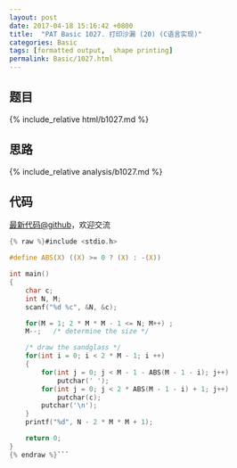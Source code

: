 ```yaml
---
layout: post
date: 2017-04-18 15:16:42 +0800
title:  "PAT Basic 1027. 打印沙漏 (20) (C语言实现)"
categories: Basic
tags: [formatted output,  shape printing]
permalink: Basic/1027.html
---
```


## 题目

{% include_relative html/b1027.md %}

## 思路

{% include_relative analysis/b1027.md %}
## 代码

[最新代码@github](https://github.com/OliverLew/PAT/blob/master/PATBasic/1027.c)，欢迎交流
```c
{% raw %}#include <stdio.h>

#define ABS(X) ((X) >= 0 ? (X) : -(X))

int main()
{
    char c;
    int N, M;
    scanf("%d %c", &N, &c);

    for(M = 1; 2 * M * M - 1 <= N; M++) ;
    M--;   /* determine the size */

    /* draw the sandglass */
    for(int i = 0; i < 2 * M - 1; i ++)
    {
        for(int j = 0; j < M - 1 - ABS(M - 1 - i); j++)
            putchar(' ');
        for(int j = 0; j < 2 * ABS(M - 1 - i) + 1; j++)
            putchar(c);
        putchar('\n');
    }
    printf("%d", N - 2 * M * M + 1);

    return 0;
}
{% endraw %}```